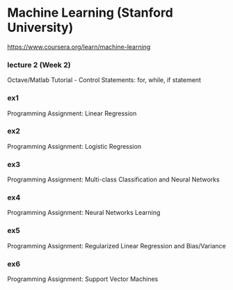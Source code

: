 # Machine Learning (Stanford University)

https://www.coursera.org/learn/machine-learning

### lecture 2 (Week 2)

Octave/Matlab Tutorial - Control Statements: for, while, if statement

### ex1 

Programming Assignment: Linear Regression

### ex2

Programming Assignment: Logistic Regression

### ex3

Programming Assignment: Multi-class Classification and Neural Networks

### ex4

Programming Assignment: Neural Networks Learning

### ex5

Programming Assignment: Regularized Linear Regression and Bias/Variance

### ex6

Programming Assignment: Support Vector Machines
